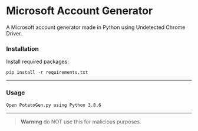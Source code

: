# Microsoft Account Generator

A Microsoft account generator made in Python using Undetected Chrome Driver.

### Installation
Install required packages:

`pip install -r requirements.txt`

---

### Usage

`Open PotatoGen.py using Python 3.8.6`

---

> **Warning**
> do NOT use this for malicious purposes.
